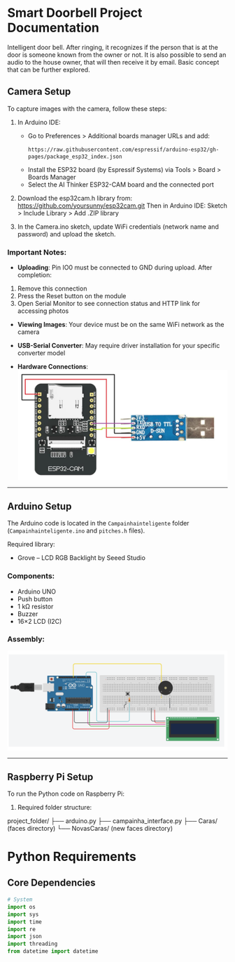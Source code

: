 # Smart Doorbell Project Documentation

Intelligent door bell. After ringing, it recognizes if the person that is at the door is someone known from the owner or not. It is also possible to send an audio to the house owner, that will then receive it by email. Basic concept that can be further explored.

## Camera Setup

To capture images with the camera, follow these steps:

1. In Arduino IDE:
   - Go to Preferences > Additional boards manager URLs and add:
     ```
     https://raw.githubusercontent.com/espressif/arduino-esp32/gh-pages/package_esp32_index.json
     ```
   - Install the ESP32 board (by Espressif Systems) via Tools > Board > Boards Manager
   - Select the AI Thinker ESP32-CAM board and the connected port

2. Download the esp32cam.h library from: https://github.com/yoursunny/esp32cam.git
Then in Arduino IDE: Sketch > Include Library > Add .ZIP library

3. In the Camera.ino sketch, update WiFi credentials (network name and password) and upload the sketch.

### Important Notes:
- **Uploading**: Pin IO0 must be connected to GND during upload. After completion:
1. Remove this connection
2. Press the Reset button on the module
3. Open Serial Monitor to see connection status and HTTP link for accessing photos

- **Viewing Images**: Your device must be on the same WiFi network as the camera

- **USB-Serial Converter**: May require driver installation for your specific converter model

- **Hardware Connections**: 
![Camera wiring diagram](camera_wiring.png) 


---

## Arduino Setup

The Arduino code is located in the `Campainhainteligente` folder (`Campainhainteligente.ino` and `pitches.h` files). 

Required library:
- Grove – LCD RGB Backlight by Seeed Studio

### Components:
- Arduino UNO
- Push button
- 1 kΩ resistor
- Buzzer
- 16×2 LCD (I2C)

### Assembly:
![Arduino assembly diagram](arduino_assembly.png) 



---

## Raspberry Pi Setup

To run the Python code on Raspberry Pi:

1. Required folder structure:

project_folder/
├── arduino.py
├── campainha_interface.py
├── Caras/ (faces directory)
└── NovasCaras/ (new faces directory)


# Python Requirements

## Core Dependencies

```python
# System
import os
import sys
import time
import re
import json
import threading
from datetime import datetime
